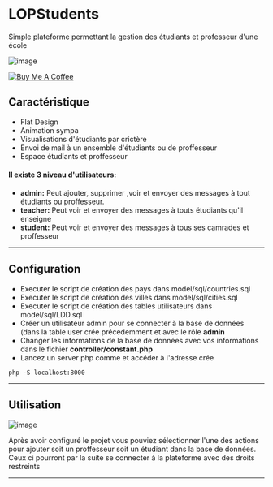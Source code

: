 LOPStudents
============

Simple plateforme permettant la gestion des étudiants et professeur d'une école

![image](https://user-images.githubusercontent.com/40785379/172646024-10bdadae-5a1d-4d70-b9fb-dc66371d21ae.png)

<a href="https://buymeacoffee.com/machkouroke" target="_blank"><img src="https://www.buymeacoffee.com/assets/img/custom_images/orange_img.png" alt="Buy Me A Coffee" style="height: auto !important;width: auto !important;" ></a>


## Caractéristique
- Flat Design
- Animation sympa
- Visualisations d'étudiants par crictère
- Envoi de mail à un ensemble d'étudiants ou de proffesseur
- Espace étudiants et proffesseur


#### Il existe 3 niveau d'utilisateurs:
- **admin:** Peut ajouter, supprimer ,voir et envoyer des messages à tout étudiants ou proffesseur.
- **teacher:** Peut voir et envoyer des messages à touts étudiants qu'il enseigne
- **student:** Peut voir et envoyer des messages à tous ses camrades et proffesseur

---

## Configuration
- Executer le script de création des pays dans model/sql/countries.sql
- Executer le script de création des villes dans model/sql/cities.sql
- Executer le script de création des tables utilisateurs dans model/sql/LDD.sql
- Créer un utilisateur admin pour se connecter à la base de données (dans la table user crée précedemment et avec le rôle **admin**
- Changer les informations de la base de données avec vos informations dans le fichier **controller/constant.php**
- Lancez un server php comme et accéder à l'adresse crée
```shell
php -S localhost:8000
```



---

## Utilisation

![image](https://user-images.githubusercontent.com/40785379/172649995-99c3c632-22fe-4cb2-b491-106edced52a9.png)

Après avoir configuré le projet vous pouviez sélectionner l'une des actions pour ajouter soit un proffesseur soit un étudiant dans la base de données. Ceux ci pourront par la suite se connecter à la plateforme avec des droits restreints

---


